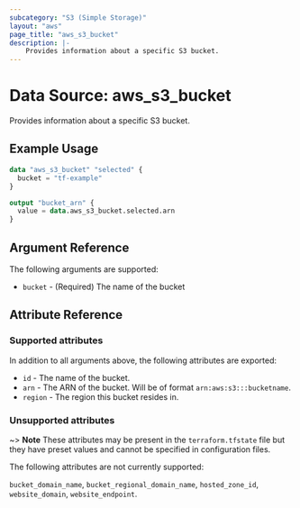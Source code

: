 ```yaml
---
subcategory: "S3 (Simple Storage)"
layout: "aws"
page_title: "aws_s3_bucket"
description: |-
    Provides information about a specific S3 bucket.
---
```


# Data Source: aws_s3_bucket

Provides information about a specific S3 bucket.

## Example Usage

```terraform
data "aws_s3_bucket" "selected" {
  bucket = "tf-example"
}

output "bucket_arn" {
  value = data.aws_s3_bucket.selected.arn
}
```

## Argument Reference

The following arguments are supported:

* `bucket` - (Required) The name of the bucket

## Attribute Reference

### Supported attributes

In addition to all arguments above, the following attributes are exported:

* `id` - The name of the bucket.
* `arn` - The ARN of the bucket. Will be of format `arn:aws:s3:::bucketname`.
* `region` - The region this bucket resides in.

### Unsupported attributes

~> **Note** These attributes may be present in the `terraform.tfstate` file but they have preset values and cannot be specified in configuration files.

The following attributes are not currently supported:

`bucket_domain_name`, `bucket_regional_domain_name`, `hosted_zone_id`, `website_domain`, `website_endpoint`.
